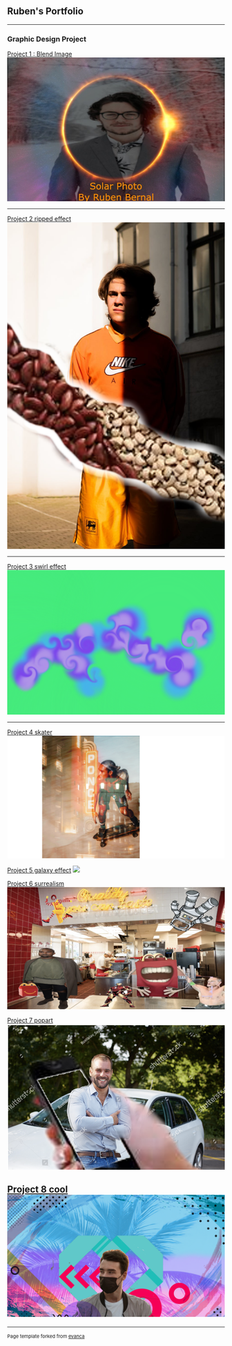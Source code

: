 ## Ruben's Portfolio

---

### Graphic Design Project 

[Project 1 : Blend Image](/sample_page)
<img src="images/Blendimages.jpeg?raw=true"/>

---
[Project 2 ripped effect](/pdf/sample_presentation.pdf)
<img src="images/ripped effect.png?raw=true"/>

---
[Project 3 swirl effect](http://example.com/)
<img src="images/swirl.png?raw=true"/>

---
[Project 4 skater](http://example.com/)
<img src="images/skater.png?raw=true"/>

[Project 5 galaxy effect](http://example.com/)
<img src="images/galaxy image.png?raw=true"/>

[Project 6 surrealism](http://example.com/)
<img src="images/surreal.png?raw=true"/>

[Project 7 popart](http://example.com/)
<img src="images/popart.png?raw=true"/>


[Project 8 cool](http://example.com/)
<img src="images/cool.png?raw=true"/>
---




---
<p style="font-size:11px">Page template forked from <a href="https://github.com/evanca/quick-portfolio">evanca</a></p>
<!-- Remove above link if you don't want to attibute -->
